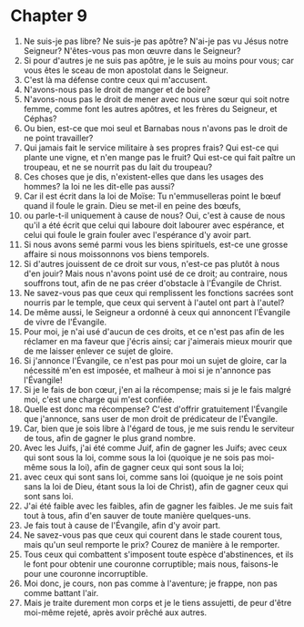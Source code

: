 # Chapter 9

1. Ne suis-je pas libre? Ne suis-je pas apôtre? N'ai-je pas vu Jésus notre Seigneur? N'êtes-vous pas mon œuvre dans le Seigneur?
2. Si pour d'autres je ne suis pas apôtre, je le suis au moins pour vous; car vous êtes le sceau de mon apostolat dans le Seigneur.
3. C'est là ma défense contre ceux qui m'accusent.
4. N'avons-nous pas le droit de manger et de boire?
5. N'avons-nous pas le droit de mener avec nous une sœur qui soit notre femme, comme font les autres apôtres, et les frères du Seigneur, et Céphas?
6. Ou bien, est-ce que moi seul et Barnabas nous n'avons pas le droit de ne point travailler?
7. Qui jamais fait le service militaire à ses propres frais? Qui est-ce qui plante une vigne, et n'en mange pas le fruit? Qui est-ce qui fait paître un troupeau, et ne se nourrit pas du lait du troupeau?
8. Ces choses que je dis, n'existent-elles que dans les usages des hommes? la loi ne les dit-elle pas aussi?
9. Car il est écrit dans la loi de Moïse: Tu n'emmuselleras point le bœuf quand il foule le grain. Dieu se met-il en peine des bœufs,
10. ou parle-t-il uniquement à cause de nous? Oui, c'est à cause de nous qu'il a été écrit que celui qui laboure doit labourer avec espérance, et celui qui foule le grain fouler avec l'espérance d'y avoir part.
11. Si nous avons semé parmi vous les biens spirituels, est-ce une grosse affaire si nous moissonnons vos biens temporels.
12. Si d'autres jouissent de ce droit sur vous, n'est-ce pas plutôt à nous d'en jouir? Mais nous n'avons point usé de ce droit; au contraire, nous souffrons tout, afin de ne pas créer d'obstacle à l'Évangile de Christ.
13. Ne savez-vous pas que ceux qui remplissent les fonctions sacrées sont nourris par le temple, que ceux qui servent à l'autel ont part à l'autel?
14. De même aussi, le Seigneur a ordonné à ceux qui annoncent l'Évangile de vivre de l'Évangile.
15. Pour moi, je n'ai usé d'aucun de ces droits, et ce n'est pas afin de les réclamer en ma faveur que j'écris ainsi; car j'aimerais mieux mourir que de me laisser enlever ce sujet de gloire.
16. Si j'annonce l'Évangile, ce n'est pas pour moi un sujet de gloire, car la nécessité m'en est imposée, et malheur à moi si je n'annonce pas l'Évangile!
17. Si je le fais de bon cœur, j'en ai la récompense; mais si je le fais malgré moi, c'est une charge qui m'est confiée.
18. Quelle est donc ma récompense? C'est d'offrir gratuitement l'Évangile que j'annonce, sans user de mon droit de prédicateur de l'Évangile.
19. Car, bien que je sois libre à l'égard de tous, je me suis rendu le serviteur de tous, afin de gagner le plus grand nombre.
20. Avec les Juifs, j'ai été comme Juif, afin de gagner les Juifs; avec ceux qui sont sous la loi, comme sous la loi (quoique je ne sois pas moi-même sous la loi), afin de gagner ceux qui sont sous la loi;
21. avec ceux qui sont sans loi, comme sans loi (quoique je ne sois point sans la loi de Dieu, étant sous la loi de Christ), afin de gagner ceux qui sont sans loi.
22. J'ai été faible avec les faibles, afin de gagner les faibles. Je me suis fait tout à tous, afin d'en sauver de toute manière quelques-uns.
23. Je fais tout à cause de l'Évangile, afin d'y avoir part.
24. Ne savez-vous pas que ceux qui courent dans le stade courent tous, mais qu'un seul remporte le prix? Courez de manière à le remporter.
25. Tous ceux qui combattent s'imposent toute espèce d'abstinences, et ils le font pour obtenir une couronne corruptible; mais nous, faisons-le pour une couronne incorruptible.
26. Moi donc, je cours, non pas comme à l'aventure; je frappe, non pas comme battant l'air.
27. Mais je traite durement mon corps et je le tiens assujetti, de peur d'être moi-même rejeté, après avoir prêché aux autres.

